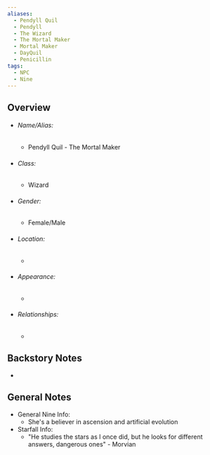 ```yaml
---
aliases:
  - Pendyll Quil
  - Pendyll
  - The Wizard
  - The Mortal Maker
  - Mortal Maker
  - DayQuil
  - Penicillin
tags:
  - NPC
  - Nine
---
```

## Overview
- ###### Name/Alias:  
	- Pendyll Quil - The Mortal Maker
- ###### Class:
	- Wizard
- ###### Gender: 
	- Female/Male
- ###### Location: 
	- 
- ###### Appearance:
	- 
- ###### Relationships: 
	- 



## Backstory Notes

- 




## General Notes

- General Nine Info:
	- She's a believer in ascension and artificial evolution
- Starfall Info:
	- "He studies the stars as I once did, but he looks for different answers, dangerous ones" - Morvian